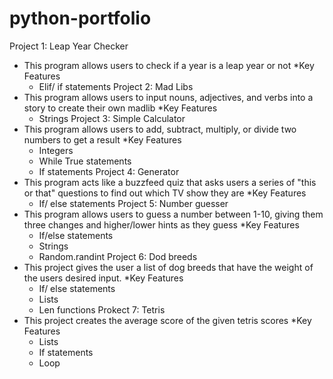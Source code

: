 # python-portfolio

Project 1: Leap Year Checker 
- This program allows users to check if a year is a leap year or not
  *Key Features
  - Elif/ if statements
Project 2: Mad Libs
- This program allows users to input nouns, adjectives, and verbs into a story to create their own madlib
  *Key Features
  - Strings
Project 3: Simple Calculator
- This program allows users to add, subtract, multiply, or divide two numbers to get a result
  *Key Features
  - Integers
  - While True statements
  - If statements
Project 4: Generator
- This program acts like a buzzfeed quiz that asks users a series of "this or that" questions to find out which TV show they are
  *Key Features
  - If/ else statements
Project 5: Number guesser
- This program allows users to guess a number between 1-10, giving them three changes and higher/lower hints as they guess
  *Key Features
  - If/else statements
  - Strings
  - Random.randint
Project 6: Dod breeds
- This project gives the user a list of dog breeds that have the weight of the users desired input.
  *Key Features
  - If/ else statements
  - Lists
  - Len functions
Prokect 7: Tetris 
- This project creates the average score of the given tetris scores
*Key Features
  - Lists
  - If statements
  - Loop
